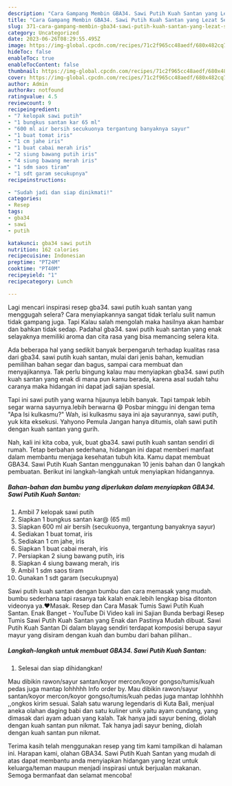 ```yaml
---
description: "Cara Gampang Membin GBA34. Sawi Putih Kuah Santan yang Lezat Sekali}"
title: "Cara Gampang Membin GBA34. Sawi Putih Kuah Santan yang Lezat Sekali}"
slug: 371-cara-gampang-membin-gba34-sawi-putih-kuah-santan-yang-lezat-sekali
category: Uncategorized
date: 2023-06-26T08:29:55.495Z
image: https://img-global.cpcdn.com/recipes/71c2f965cc48aedf/680x482cq70/gba34-sawi-putih-kuah-santan-foto-resep-utama.jpg
hideToc: false
enableToc: true
enableTocContent: false
thumbnail: https://img-global.cpcdn.com/recipes/71c2f965cc48aedf/680x482cq70/gba34-sawi-putih-kuah-santan-foto-resep-utama.jpg
cover: https://img-global.cpcdn.com/recipes/71c2f965cc48aedf/680x482cq70/gba34-sawi-putih-kuah-santan-foto-resep-utama.jpg
author: Admin
authorAv: notfound
ratingvalue: 4.5
reviewcount: 9
recipeingredient:
- "7 kelopak sawi putih"
- "1 bungkus santan kar 65 ml"
- "600 ml air bersih secukuonya tergantung banyaknya sayur"
- "1 buat tomat iris"
- "1 cm jahe iris"
- "1 buat cabai merah iris"
- "2 siung bawang putih iris"
- "4 siung bawang merah iris"
- "1 sdm saos tiram"
- "1 sdt garam secukupnya"
recipeinstructions:

- "Sudah jadi dan siap dinikmati!"
categories:
- Resep
tags:
- gba34
- sawi
- putih

katakunci: gba34 sawi putih 
nutrition: 162 calories
recipecuisine: Indonesian
preptime: "PT24M"
cooktime: "PT40M"
recipeyield: "1"
recipecategory: Lunch

---
```



Lagi mencari inspirasi resep gba34. sawi putih kuah santan yang menggugah selera? Cara menyiapkannya sangat tidak terlalu sulit namun tidak gampang juga. Tapi Kalau salah mengolah maka hasilnya akan hambar dan bahkan tidak sedap. Padahal gba34. sawi putih kuah santan yang enak selayaknya memiliki aroma dan cita rasa yang bisa memancing selera kita.


Ada beberapa hal yang sedikit banyak berpengaruh terhadap kualitas rasa dari gba34. sawi putih kuah santan, mulai dari jenis bahan, kemudian pemilihan bahan segar dan bagus, sampai cara membuat dan menyajikannya. Tak perlu bingung kalau mau menyiapkan gba34. sawi putih kuah santan yang enak di mana pun kamu berada, karena asal sudah tahu caranya maka hidangan ini dapat jadi sajian spesial.

Tapi ini sawi putih yang warna hijaunya lebih banyak. Tapi tampak lebih segar warna sayurnya.lebih berwarna 😄 Posbar minggu ini dengan tema &#34;Apa Isi kulkasmu?&#34; Wah, isi kulkasmu saya ini aja sayurannya, sawi putih, yuk kita eksekusi. Yahyono Pemula Jangan hanya ditumis, olah sawi putih dengan kuah santan yang gurih.


Nah, kali ini kita coba, yuk, buat gba34. sawi putih kuah santan sendiri di rumah. Tetap berbahan sederhana, hidangan ini dapat memberi manfaat dalam membantu menjaga kesehatan tubuh kita. Kamu dapat membuat GBA34. Sawi Putih Kuah Santan menggunakan 10 jenis bahan dan 0 langkah pembuatan. Berikut ini langkah-langkah untuk menyiapkan hidangannya.

<!--inarticleads1-->

##### Bahan-bahan dan bumbu yang diperlukan dalam menyiapkan GBA34. Sawi Putih Kuah Santan:

1. Ambil 7 kelopak sawi putih
1. Siapkan 1 bungkus santan kar@ (65 ml)
1. Siapkan 600 ml air bersih (secukuonya, tergantung banyaknya sayur)
1. Sediakan 1 buat tomat, iris
1. Sediakan 1 cm jahe, iris
1. Siapkan 1 buat cabai merah, iris
1. Persiapkan 2 siung bawang putih, iris
1. Siapkan 4 siung bawang merah, iris
1. Ambil 1 sdm saos tiram
1. Gunakan 1 sdt garam (secukupnya)


Sawi putih kuah santan dengan bumbu dan cara memasak yang mudah. bumbu sederhana tapi rasanya tak kalah enak.lebih lengkap bisa ditonton videonya ya.♥️Masak. Resep dan Cara Masak Tumis Sawi Putih Kuah Santan. Enak Banget - YouTube Di Video kali ini Sajian Bunda berbagi Resep Tumis Sawi Putih Kuah Santan yang Enak dan Pastinya Mudah dibuat. Sawi Putih Kuah Santan Di dalam blayag sendiri terdapat komposisi berupa sayur mayur yang disiram dengan kuah dan bumbu dari bahan pilihan.. 

<!--inarticleads2-->

##### Langkah-langkah untuk membuat GBA34. Sawi Putih Kuah Santan:


1. Selesai dan siap dihidangkan!

Mau dibikin rawon/sayur santan/koyor mercon/koyor gongso/tumis/kuah pedas juga mantap lohhhhh Info order by. Mau dibikin rawon/sayur santan/koyor mercon/koyor gongso/tumis/kuah pedas juga mantap lohhhhh ,,ongkos kirim sesuai. Salah satu warung legendaris di Kuta Bali, menjual aneka olahan daging babi dan satu kuliner unik yaitu ayam cundang, yang dimasak dari ayam aduan yang kalah. Tak hanya jadi sayur bening, diolah dengan kuah santan pun nikmat. Tak hanya jadi sayur bening, diolah dengan kuah santan pun nikmat. 

Terima kasih telah menggunakan resep yang tim kami tampilkan di halaman ini. Harapan kami, olahan GBA34. Sawi Putih Kuah Santan yang mudah di atas dapat membantu anda menyiapkan hidangan yang lezat untuk keluarga/teman maupun menjadi inspirasi untuk berjualan makanan. Semoga bermanfaat dan selamat mencoba!
